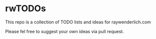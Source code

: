 # rwTODOs

This repo is a collection of TODO lists and ideas for raywenderlich.com

Please fel free to suggest your own ideas via pull request.
